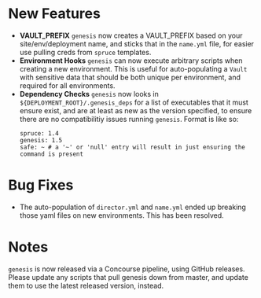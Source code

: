 # New Features

- **VAULT_PREFIX**
  `genesis` now creates a VAULT_PREFIX based on your site/env/deployment
  name, and sticks that in the `name.yml` file, for easier use pulling creds from `spruce`
  templates.
- **Environment Hooks**
  `genesis` can now execute arbitrary scripts when creating a new environment.
  This is useful for auto-populating a `Vault` with sensitive data that should
  be both unique per environment, and required for all environments.
- **Dependency Checks**
  `genesis` now looks in `${DEPLOYMENT_ROOT}/.genesis_deps` for a list of executables
  that it must ensure exist, and are at least as new as the version specified, to ensure
  there are no compatibilitiy issues running `genesis`. Format is like so:
  ```
  spruce: 1.4
  genesis: 1.5
  safe: ~ # a '~' or 'null' entry will result in just ensuring the command is present
  ```

# Bug Fixes

- The auto-population of `director.yml` and `name.yml` ended up breaking those yaml files
  on new environments. This has been resolved.

# Notes

`genesis` is now released via a Concourse pipeline, using GitHub releases.
Please update any scripts that pull genesis down from master, and update them
to use the latest released version, instead.
